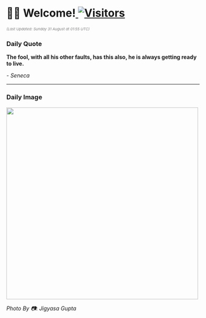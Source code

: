<h1>👋🏽 Welcome!<a href="https://github.com/OmitNomis/"> <img src="https://visitor-badge.laobi.icu/badge?page_id=OmitNomis" alt="Visitors"></a></h1>

<i><p style="font-size: 0.6rem; color:gray">(Last Updated: Sunday 31 August at 01:55 UTC)</p></i>

<h3> Daily Quote </h3>
<b><p>The fool, with all his other faults, has this also, he is always getting ready to live.</p></b>
<i><caption style="font-size: 0.8rem; color:gray;">- Seneca</caption></i>


<hr>

<h3>Daily Image</h3>
<a href="https://images.pexels.com/photos/33663264/pexels-photo-33663264.jpeg" target="_blank"><img style="height:500px;" src="https://images.pexels.com/photos/33663264/pexels-photo-33663264.jpeg"/></a>

<i><caption style="font-size: 0.8rem; color:gray;"> Photo By 📷: Jigyasa Gupta</caption></i>
